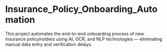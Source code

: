 # Insurance_Policy_Onboarding_Automation
This project automates the end-to-end onboarding process of new insurance policyholders using AI, OCR, and NLP technologies — eliminating manual data entry and verification delays.
